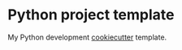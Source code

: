 # Python project template

 My Python development [cookiecutter](https://cookiecutter.readthedocs.io/en/stable/) template.

